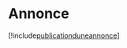# Annonce

[!include[publicationduneannonce](annonce.publicationduneannonce.autogen.md)]












































































